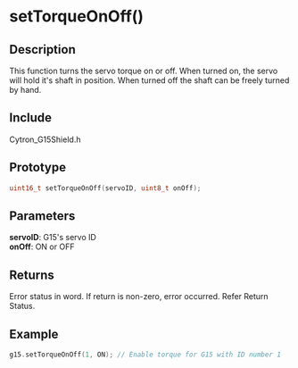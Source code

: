 # setTorqueOnOff() #

## Description ##
This function turns the servo torque on or off. When turned on, the servo will hold it's shaft in position. When turned off the shaft can be freely turned by hand.

## Include ##
Cytron_G15Shield.h

## Prototype ##
```c
uint16_t setTorqueOnOff(servoID, uint8_t onOff);
```

## Parameters ##
**servoID**: G15's servo ID<br/>
**onOff**: ON or OFF

## Returns ##
Error status in word. If return is non-zero, error occurred. Refer Return Status.

## Example ##
```c
g15.setTorqueOnOff(1, ON); // Enable torque for G15 with ID number 1
```